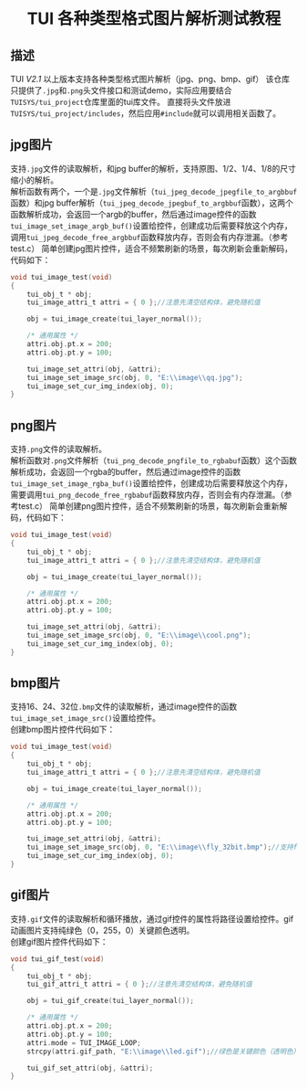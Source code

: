 <h1 align="center"> TUI 各种类型格式图片解析测试教程 </h1>

## 描述
TUI *V2.1* 以上版本支持各种类型格式图片解析（jpg、png、bmp、gif）
该仓库只提供了`.jpg`和`.png`头文件接口和测试demo，实际应用要结合`TUISYS/tui_project`仓库里面的tui库文件。
直接将头文件放进`TUISYS/tui_project/includes`，然后应用`#include`就可以调用相关函数了。

## jpg图片
支持`.jpg`文件的读取解析，和jpg buffer的解析，支持原图、1/2、1/4、1/8的尺寸缩小的解析。<br>
解析函数有两个，一个是`.jpg`文件解析（`tui_jpeg_decode_jpegfile_to_argbbuf`函数）和jpg buffer解析（`tui_jpeg_decode_jpegbuf_to_argbbuf`函数），这两个函数解析成功，会返回一个argb的buffer，然后通过image控件的函数`tui_image_set_image_argb_buf()`设置给控件，创建成功后需要释放这个内存，调用`tui_jpeg_decode_free_argbbuf`函数释放内存，否则会有内存泄漏。（参考test.c）
简单创建jpg图片控件，适合不频繁刷新的场景，每次刷新会重新解码，代码如下：
``` c
void tui_image_test(void)
{
	tui_obj_t * obj;
	tui_image_attri_t attri = { 0 };//注意先清空结构体，避免随机值

	obj = tui_image_create(tui_layer_normal());

	/* 通用属性 */
	attri.obj.pt.x = 200;
	attri.obj.pt.y = 100;

	tui_image_set_attri(obj, &attri);
	tui_image_set_image_src(obj, 0, "E:\\image\\qq.jpg");
	tui_image_set_cur_img_index(obj, 0);
}
```

## png图片
支持`.png`文件的读取解析。<br>
解析函数对`.png`文件解析（`tui_png_decode_pngfile_to_rgbabuf`函数）这个函数解析成功，会返回一个rgba的buffer，然后通过image控件的函数`tui_image_set_image_rgba_buf()`设置给控件，创建成功后需要释放这个内存，需要调用`tui_png_decode_free_rgbabuf`函数释放内存，否则会有内存泄漏。（参考test.c）
简单创建png图片控件，适合不频繁刷新的场景，每次刷新会重新解码，代码如下：
``` c
void tui_image_test(void)
{
	tui_obj_t * obj;
	tui_image_attri_t attri = { 0 };//注意先清空结构体，避免随机值

	obj = tui_image_create(tui_layer_normal());

	/* 通用属性 */
	attri.obj.pt.x = 200;
	attri.obj.pt.y = 100;

	tui_image_set_attri(obj, &attri);
	tui_image_set_image_src(obj, 0, "E:\\image\\cool.png");
	tui_image_set_cur_img_index(obj, 0);
}
```

## bmp图片
支持16、24、32位`.bmp`文件的读取解析，通过image控件的函数`tui_image_set_image_src()`设置给控件。<br>
创建bmp图片控件代码如下：
``` c
void tui_image_test(void)
{
	tui_obj_t * obj;
	tui_image_attri_t attri = { 0 };//注意先清空结构体，避免随机值

	obj = tui_image_create(tui_layer_normal());

	/* 通用属性 */
	attri.obj.pt.x = 200;
	attri.obj.pt.y = 100;

	tui_image_set_attri(obj, &attri);
	tui_image_set_image_src(obj, 0, "E:\\image\\fly_32bit.bmp");//支持fly_16bit.bmp，fly_4bit.bmp
	tui_image_set_cur_img_index(obj, 0);
}
```

## gif图片
支持`.gif`文件的读取解析和循环播放，通过gif控件的属性将路径设置给控件。gif动画图片支持纯绿色（0，255，0）关键颜色透明。<br>
创建gif图片控件代码如下：
``` c
void tui_gif_test(void)
{
	tui_obj_t * obj;
	tui_gif_attri_t attri = { 0 };//注意先清空结构体，避免随机值

	obj = tui_gif_create(tui_layer_normal());

	/* 通用属性 */
	attri.obj.pt.x = 200;
	attri.obj.pt.y = 100;
	attri.mode = TUI_IMAGE_LOOP;
	strcpy(attri.gif_path, "E:\\image\\led.gif");//绿色是关键颜色（透明色）

	tui_gif_set_attri(obj, &attri);
}
```
